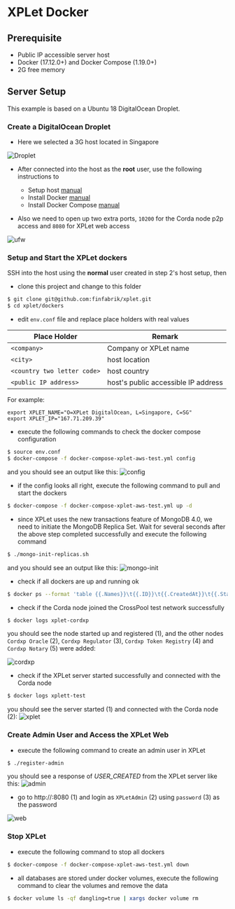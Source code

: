 # XPLet Docker

Prerequisite
---

- Public IP accessible server host
- Docker (17.12.0+)  and Docker Compose (1.19.0+)
- 2G free memory

Server Setup
---

This example is based on a Ubuntu 18 DigitalOcean Droplet.

### Create a DigitalOcean Droplet

- Here we selected a 3G host located in Singapore
 
![Droplet](./media/digitalocean.png)

- After connected into the host as the **root** user, use the following instructions to

    - Setup host [manual](https://www.digitalocean.com/community/tutorials/initial-server-setup-with-ubuntu-18-04)
    - Install Docker [manual](https://www.digitalocean.com/community/tutorials/how-to-install-and-use-docker-on-ubuntu-18-04)
    - Install Docker Compose [manual](https://www.digitalocean.com/community/tutorials/how-to-install-docker-compose-on-ubuntu-18-04)

- Also we need to open up two extra ports, `10200` for the Corda node p2p access and `8080` for XPLet web access

![ufw](./media/ufw.png)

### Setup and Start the XPLet dockers

SSH into the host using the **normal** user created in step 2's host setup, then

- clone this project and change to this folder
```bash
$ git clone git@github.com:finfabrik/xplet.git
$ cd xplet/dockers
```

- edit `env.conf` file and replace place holders with real values

| Place Holder | Remark |
| ------------ | ------ |
| `<company>` | Company or XPLet name |
| `<city>` | host location |
| `<country two letter code>` | host country |
| `<public IP address>` | host's public accessible IP address |

For example:
```text
export XPLET_NAME="O=XPLet DigitalOcean, L=Singapore, C=SG"
export XPLET_IP="167.71.209.39"
```

- execute the following commands to check the docker compose configuration

```bash
$ source env.conf
$ docker-compose -f docker-compose-xplet-aws-test.yml config
```

and you should see an output like this:
![config](./media/docker-config.png)

- if the config looks all right, execute the following command to pull and start the dockers

```bash
$ docker-compose -f docker-compose-xplet-aws-test.yml up -d
```

- since XPLet uses the new transactions feature of MongoDB 4.0, we need to initiate the MongoDB Replica Set. Wait for several seconds after the above step completed successfully and execute the following command

```bash
$ ./mongo-init-replicas.sh
``` 

and you should see an output like this:
![mongo-init](./media/mongo-init.png)

- check if all dockers are up and running ok

```bash
$ docker ps --format 'table {{.Names}}\t{{.ID}}\t{{.CreatedAt}}\t{{.Status}}\t{{.Ports}}'
```

- check if the Corda node joined the CrossPool test network successfully

```bash
$ docker logs xplet-cordxp
```

you should see the node started up and registered (1), and the other nodes `Cordxp Oracle` (2), `Cordxp Regulator` (3), `Cordxp Token Registry` (4) and `Cordxp Notary` (5) were added:

![cordxp](./media/cordxp.png)

- check if the XPLet server started successfully and connected with the Corda node

```bash
$ docker logs xplett-test
```

you should see the server started (1) and connected with the Corda node (2):
![xplet](./media/xplet.png)

### Create Admin User and Access the XPLet Web

- execute the following command to create an admin user in XPLet

```bash
$ ./register-admin
```

you should see a response of *USER_CREATED* from the XPLet server like this:
![admin](./media/admin.png)

- go to http://<public IP address>:8080 (1) and login as `XPLetAdmin` (2) using `password` (3) as the password

![web](./media/web.png)

### Stop XPLet

- execute the following command to stop all dockers

```bash
$ docker-compose -f docker-compose-xplet-aws-test.yml down
```

- all databases are stored under docker volumes, execute the following command to clear the volumes and remove the data 

```bash
$ docker volume ls -qf dangling=true | xargs docker volume rm
```